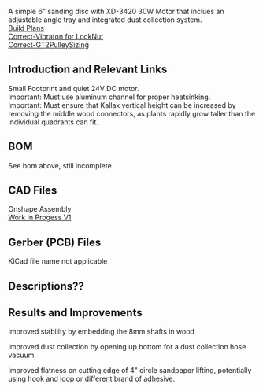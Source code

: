 A simple 6" sanding disc with XD-3420 30W Motor that inclues an adjustable angle tray and integrated dust collection system.
<br> [Build Plans](https://www.youtube.com/watch?v=yLmfm-q4650)
<br> [Correct-Vibraton for LockNut](https://www.reddit.com/r/AskEngineers/comments/7gbzlz/machine_design_question_using_double_nuts_or/dqil2iw/)
<br> [Correct-GT2PulleySizing](https://www.technobotsonline.com/timing-pulley-distance-between-centres-calculator.html)

## Introduction and Relevant Links
Small Footprint and quiet 24V DC motor. 
<br> Important: Must use aluminum channel for proper heatsinking. 
<br> Important: Must ensure that Kallax vertical height can be increased by removing the middle wood connectors, as plants rapidly grow taller than the individual quadrants can fit. 


## BOM
See bom above, still incomplete

## CAD Files
Onshape Assembly
<br> [Work In Progess V1](https://cad.onshape.com/documents/b4df0345f29c621bf9c699d0/w/c2fcf2e91f0319f6a3eb7901/e/d1c4165fb03bad7a1f81c1a1)

## Gerber (PCB) Files
KiCad file name not applicable

## Descriptions??

## Results and Improvements
Improved stability by embedding the 8mm shafts in wood

Improved dust collection by opening up bottom for a dust collection hose vacuum

Improved flatness on cutting edge of 4" circle sandpaper lifting, potentially using hook and loop or different brand of adhesive.
